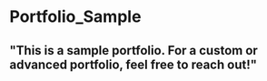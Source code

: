 # Portfolio_Sample  
## "This is a sample portfolio. For a custom or advanced portfolio, feel free to reach out!" 
 
  
 
  
